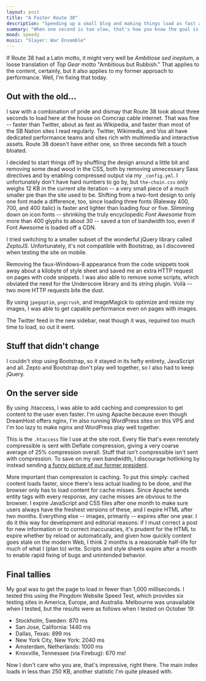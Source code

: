 ```yaml
---
layout: post
title: "A Faster Route 38"
description: "Speeding up a small blog and making things load as fast as possible."
summary: "When one second is too slow, that's how you know the goal is pretty ambitious."
mood: speedy
music: "Slayer: War Ensemble"
---
```

If Route 38 had a Latin motto, it might very well be _Ambitiose sed ineptum_, a loose translation of _Top Gear_ motto "Ambitious but Rubbish."  That applies to the content, certainly, but it also applies to my former approach to performance.  Well, I'm fixing that today.

## Out with the old...

I saw with a combination of pride and dismay that Route 38 took about three seconds to load here at the house on Comcrap cable internet.  That was fine -- faster than Twitter, about as fast as Wikipedia, and faster than most of the SB Nation sites I read regularly.  Twitter, Wikimedia, and Vox all have dedicated performance teams and sites rich with multimedia and interactive assets.  Route 38 doesn't have either one, so three seconds felt a touch bloated.

I decided to start things off by shuffling the design around a little bit and removing some dead wood in the CSS, both by removing unnecessary Sass directives and by enabling compressed output via my `_config.yml`.  I unfortunately don't have hard numbers to go by, but `the-chain.css` only weighs 12 KB in the current site iteration -- a very small piece of a much smaller pie than the site used to be.  Shifting from a two-font design to only one font made a difference, too, since loading three fonts (Raleway 400, 700, and 400 italic) is faster and lighter than loading four or five.  Slimming down on icon fonts -- shrinking the truly encyclopedic _Font Awesome_ from more than 400 glyphs to about 30 -- saved a ton of bandwidth too, even if Font Awesome is loaded off a CDN.

I tried switching to a smaller subset of the wonderful jQuery library called _ZeptoJS_.  Unfortunately, it's not compatible with Bootstrap, as I discovered when testing the site on mobile.

Removing the faux-Windows-8 appearance from the code snippets took away about a kilobyte of style sheet and saved me an extra HTTP request on pages with code snippets.  I was also able to remove some scripts, which obviated the need for the Underscore library and its string plugin.  Voilà -- two more HTTP requests bite the dust.

By using `jpegoptim`, `pngcrush`, and ImageMagick to optimize and resize my images, I was able to get capable performance even on pages with images.

The Twitter feed in the new sidebar, neat though it was, required too much time to load, so out it went.

## Stuff that didn't change

I couldn't stop using Bootstrap, so it stayed in its hefty entirety, JavaScript and all.  Zepto and Bootstrap don't play well together, so I also had to keep jQuery.

## On the server side

By using .htaccess, I was able to add caching and compression to get content to the user even faster.  I'm using Apache because even though DreamHost offers nginx, I'm also running WordPress sites on this VPS and I'm too lazy to make nginx and WordPress play well together.

<script src="https://gist.github.com/tnwae/d2b16eb64b5e413b7e75.js"></script>

This is the `.htaccess` file I use at the site root.  Every file that's even remotely compressible is sent with Deflate compression, giving a very coarse average of 25% compression overall.  Stuff that isn't compressible isn't sent with compression.  To save on my own bandwidth, I discourage hotlinking by
instead sending [a funny picture of our former president](/art/hotlinking.jpg).

More important than compression is caching.  To put this simply: cached content loads faster, since there's less actual loading to be done, and the browser only has to load content for cache misses.  Since Apache sends entity tags with every response, any cache misses are obvious to the browser.  I expire JavaScript and CSS files after one month to make sure users always have the freshest versions of these, and I expire HTML after two months.  Everything else -- images, primarily -- expires after one year.  I do it this way for development and editorial reasons:  if I must correct a post for new information or to correct inaccuracies, it's prudent for the HTML to expire whether by reload or automatically, and given how quickly content goes stale on the modern Web, I think 2 months is a reasonable half-life for much of what I (plan to) write.  Scripts and style sheets expire after a month to enable rapid fixing of bugs and unintended behavior.

## Final tallies

My goal was to get the page to load in fewer than 1,000 milliseconds.  I tested this using the Pingdom Website Speed Test, which provides six testing sites in America, Europe, and Australia.  Melbourne was unavailable when I tested, but the results were as follows when I tested on October 19:

* Stockholm, Sweden: 870 ms
* San Jose, California: 1440 ms
* Dallas, Texas: 899 ms
* New York City, New York: 2040 ms
* Amsterdam, Netherlands: 1000 ms
* Knoxville, Tennessee (via Firebug): 670 ms!

Now I don't care who you are, that's impressive, right there.  The main index loads in less than 250 KB, another statistic I'm quite pleased with.
